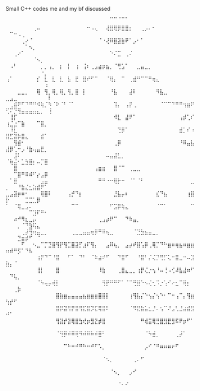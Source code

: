 Small C++ codes me and my bf discussed
⠀⠀⠀⠀⠀⠀⠀⠀⠀⠀⠀⠀⠀⠀⠀⠀⠀⠀⠀⠀⠀⠀⠀⠀⠀⠀⠀⣀⣀⢀⣀⡀⠀⠀⠀⠀⠀⠀⠀⠀⠀⠀⠀⠀⠀⠀⠀⠀⠀⠀⠀⠀⠀⠀⠀⠀⠀⠀⠀⠀⠀
⠀⠀⠀⠀⠀⠀⠀⢀⠤⠀⠀⠀⠀⠀⠀⠀⠀⠀⠀⠀⠀⠒⠠⢄⠀⠀⢼⣿⢿⡿⣿⣿⡆⠀⠀⢀⡠⠄⠂⠀⠀⠀⠀⠀⠀⠀⠀⠀⠀⠀⠉⠒⠠⢀⠀⠀⠀⠀⠀⠀⠀
⠀⠀⠀⠀⢀⠔⠈⠀⠀⠀⠀⠀⠀⠀⠀⠀⠀⠀⠀⠀⠀⠀⠀⠀⠈⠐⢜⠿⣿⣽⣷⠟⠁⡠⠂⠁⠀⠀⠀⠀⠀⠀⠀⠀⠀⠀⠀⠀⠀⠀⠀⠀⠀⠀⠁⠢⡀⠀⠀⠀⠀
⠀⠀⢀⠔⠁⠀⠀⠀⠀⠀⠀⠀⠀⠀⠀⠀⠀⠀⠀⠀⠀⠀⠀⠀⠀⠀⠀⠑⠌⣉⠀⢀⠌⠀⠀⠀⠀⠀⠀⠀⠀⠀⠀⠀⠀⠀⠀⠀⠀⠀⠀⠀⠀⠀⠀⠀⠈⠢⡀⠀⠀
⠀⠠⠃⠀⠀⠀⠀⠀⠀⡀⡀⢠⡀⠀⡆⠀⡇⠀⢰⠀⢨⠆⢀⣠⣴⡶⣦⡀⠈⢛⣡⠁⠀⠀⣀⣤⣀⡀⠀⠀⠀⠀⠀⠀⠀⠀⠀⠀⠀⠀⠀⠀⠀⠀⠀⠀⠀⠀⠐⡀⠀
⢠⠁⠀⠀⠀⠀⠀⠀⡎⠀⣇⠀⣇⠀⣇⠀⣧⠀⣟⠀⣿⠞⠋⠉⠀⠀⠈⢿⡄⠀⠉⠀⢀⣾⠛⠉⠉⠛⢶⣄⠀⠀⠀⠀⠀⠀⠀⠀⠀⠀⠀⠀⠀⠀⠀⠀⠀⠀⠀⠰⠀
⠀⠀⠀⣀⣀⡀⠀⠀⢿⠀⢻⡀⢿⡀⢿⡀⢻⡀⣿⠀⡇⠀⠀⠀⠀⠀⠀⠘⣧⠀⠀⠀⣼⠇⠀⠀⠀⠀⠀⠻⣧⣀⠀⠀⠀⠀⠀⠀⠀⣀⣠⣀⠀⠀⠀⠀⠀⠀⠀⠀⠇
⠀⢀⣾⠟⠋⠙⠛⠛⠺⢷⡈⠳⠈⠗⠈⠃⠈⠁⠀⠀⠀⠀⠀⠀⠀⠀⠀⠀⢹⡄⠀⢠⡟⢀⠀⠀⠀⠀⠀⠀⠈⠉⠉⠙⠛⠛⢲⣶⠟⢋⠍⡙⢻⣤⣤⣤⣤⣄⡀⠀⢸
⠀⢸⡏⠀⠀⠀⠀⠀⠀⠀⠀⠀⠀⠀⠀⠀⠀⠀⠀⠀⠀⠀⠀⠀⠀⠀⠀⠀⠺⣇⠀⣼⠟⠁⠀⠀⠀⠀⠀⠀⠀⠀⠀⠀⠀⢠⡾⢁⠎⢰⣈⣐⠉⣷⠀⠀⠀⠉⣿⡀⠀
⠀⠸⣇⠀⠀⠀⠀⠀⠀⠀⠀⠀⠀⠀⠀⠀⠀⠀⠀⠀⠀⠀⠀⠀⠀⠀⠀⠀⠀⢙⡿⠁⠀⠀⠀⠀⠀⠀⠀⠀⠀⠀⠀⠀⠀⣾⡁⠎⠰⣿⣋⣽⡷⣿⣄⠀⠀⠀⣾⠁⠀
⠀⠀⢻⣾⠂⠀⠀⠀⠀⠀⠀⠀⠀⠀⠀⠀⠀⠀⠀⠀⠀⠀⠀⠀⠀⠀⠀⠀⢀⡿⠀⠀⠀⠀⠀⠀⠀⠀⠀⠀⠀⠀⠀⠀⠀⠘⠿⣤⣧⣼⡿⢁⠒⡠⠘⣷⢤⣤⣟⡀⠀
⠀⠀⣸⠇⠀⠀⠀⠀⠀⠀⠀⠀⠀⠀⠀⠀⠀⠀⠀⠀⠀⠀⠀⠀⠀⠀⠤⣤⣼⣃⡀⠀⠀⠀⠀⠀⠀⠀⠀⠀⠀⠀⠀⠀⠀⠀⠀⠀⠀⠈⢷⣬⠂⣁⣳⣿⡆⠤⡉⣿⠀
⠀⠀⣿⠀⠀⠀⠀⠀⠀⠀⠀⠀⠀⠀⠀⠀⠀⠀⠀⠀⠀⠀⠀⢠⣶⣶⠀⠀⣿⠈⠉⠀⢀⣀⣀⠀⠀⠀⠀⠀⠀⠀⠀⠀⠀⠀⠀⠀⠀⠀⠀⠉⣿⠛⠿⠾⠋⡔⣠⡿⠀
⠀⠁⣿⠀⠀⠀⠀⠀⠀⣠⣤⠀⠀⠀⠀⠀⠀⠀⠀⠀⠀⠀⠀⠀⠛⠛⠐⠒⢿⡗⠒⠀⠈⠁⠈⠃⠀⠀⠀⠀⠀⠀⠀⠀⠀⠀⠀⠀⣀⡀⠀⠀⠘⣷⣌⣂⣵⣾⠟⠁⠀
⣀⣠⣽⡶⠶⠂⠀⠀⠀⢿⣿⠇⠀⠀⠀⠀⢠⡚⠙⡆⠀⠀⠀⠀⠀⠀⠀⠀⣘⣧⡤⠆⠀⠀⠀⠀⠀⠀⠀⣎⠙⣦⠀⠀⠀⠀⠀⢰⣿⡗⠀⠀⠀⠀⣉⣉⣁⡿⠀⠀⠀
⠁⠀⠈⢿⣀⣠⠄⠀⠀⠀⠀⠀⠀⠀⠀⠀⠀⠉⠉⠀⠀⠀⠀⠀⠀⠀⠀⠋⣩⡿⢷⣄⠀⠀⠀⠀⠀⠀⠀⠈⠉⠁⠀⠀⠀⠀⠀⠀⠉⠀⠀⠀⠀⠀⠀⠉⣹⠏⠛⠂⠀
⠀⠀⠴⠚⠻⣆⣀⡤⠀⠀⠀⠀⠀⠀⠀⠀⠀⠀⠀⠀⠀⠀⠀⠀⢀⣠⡴⠟⠉⠀⠀⠙⠷⣤⡀⠀⠀⠀⠀⠀⠀⠀⠀⠀⠀⠀⠀⠀⠀⠀⠀⠀⡀⠈⠙⣳⢯⣄⠀⠀⠀
⠀⠀⠀⠀⢀⡼⢻⢶⣤⣀⡀⠀⠀⠀⠀⠀⠀⢀⣀⣀⣤⣤⢶⡿⠛⠿⢦⣀⠀⠀⠀⠀⠀⠈⣙⣳⣦⣤⣀⡀⠀⠀⠀⠀⠀⠀⠀⠀⠀⠀⠀⠀⣙⣶⡾⠋⠀⠈⠀⠀⠀
⠀⠀⠀⠀⠋⠀⠀⠢⣀⠉⡉⣙⣿⢻⡟⢻⣉⣿⣽⡋⣰⠏⢻⡄⠀⠀⣠⠿⢦⡀⠀⣠⡴⠞⣿⢡⡿⢀⢿⡉⠙⠓⣶⠶⢶⣦⠶⣶⣶⠶⠾⠛⡫⠁⠙⠧⠀⠀⠀⠀⠀
⠀⠀⠀⠀⠀⠀⠀⠀⢰⡟⠙⠉⠘⣿⠀⠀⠋⠁⠀⠙⠃⠀⠈⠷⣴⠞⠋⠀⠀⠙⣿⠋⠀⠀⠘⣿⠃⡌⢌⡙⢛⡋⢅⠒⣿⣀⠒⠤⣹⣷⡄⠈⠀⠀⠀⠀⠀⠀⠀⠀⠀
⠀⠀⠀⠀⠀⠀⠀⠀⢸⡇⠀⠀⠀⣿⠀⠀⠀⠀⠀⠀⠀⠀⠀⠀⠸⣷⠀⠀⠀⢀⣿⣄⣀⡀⢰⡟⢌⡐⢢⠘⠤⢘⠠⢊⠼⣧⣼⠶⠋⠀⠙⢧⡀⠀⠀⠀⠀⠀⠀⠀⠀
⠀⠀⠀⠀⠀⠀⠀⠀⠈⠳⢤⡤⢾⡇⠀⠀⠀⠀⠀⠀⠀⠀⠀⠀⠀⢻⡟⠛⠛⠋⠁⠈⠉⢛⣿⠑⠢⢌⢂⠩⡐⢡⠊⠔⣂⠉⢿⡆⠀⠀⠀⢀⡷⠀⠀⠀⠀⠀⠀⠀⠀
⠀⠀⠀⠀⠀⠀⠀⠀⠀⠀⠀⠀⠀⣿⣷⣶⣤⣤⣤⣤⣦⣶⣶⣶⣿⣿⡇⠀⠀⠀⠀⠀⢰⢻⣧⡌⠑⢢⡌⢢⠑⠂⠉⠒⢠⠉⡄⢻⣶⢳⡞⠋⠀⠀⠀⠀⠀⠀⠀⠀⠀
⠀⠀⠀⠀⠀⠀⠀⠀⠀⠀⠀⠀⠀⣿⡿⣽⢻⡟⣿⢻⣏⣿⡹⣏⢿⣿⠇⠀⠀⠀⠀⠀⠈⠻⣟⣷⣥⣂⡘⠄⢢⠉⠜⣠⢃⣘⣴⣾⣻⠚⠁⠀⠀⠀⠀⠀⠀⠀⠀⠀⠀
⠀⠀⠀⠀⠀⠀⠀⠀⠀⠀⠀⠀⠀⢻⣽⡞⣽⢿⣿⣳⢞⡶⣻⣝⡾⣿⠀⠀⠀⠀⠀⠀⠀⠀⠀⠛⢾⣭⢿⣛⣿⣻⣟⣻⠯⠟⡶⠋⠁⠀⠀⠀⠀⠀⠀⠀⠀⠀⠀⠀⠀
⠀⠀⠀⠀⠀⠀⠀⠀⠀⠀⠀⠀⠀⠈⢻⡿⠾⠿⢿⠻⠾⠿⠷⠾⣿⠃⠀⠀⠀⠀⠀⠀⠀⠀⠀⠀⠈⠳⣾⡀⠀⠀⠀⠀⢀⡼⠁⠀⠀⠀⠀⠀⠀⠀⠀⠀⠀⠀⠀⠀⠀
⠀⠀⠀⠀⠀⠀⠀⠀⠀⠀⠀⠀⠀⠀⠀⠉⠓⠒⠚⠛⠓⠒⠚⠋⠡⡀⠀⠀⠀⠀⠀⠀⠀⠀⠀⠀⡠⠊⠈⠛⠶⠶⠶⠖⠋⠀⠀⠀⠀⠀⠀⠀⠀⠀⠀⠀⠀⠀⠀⠀⠀
⠀⠀⠀⠀⠀⠀⠀⠀⠀⠀⠀⠀⠀⠀⠀⠀⠀⠀⠀⠀⠀⠀⠀⠀⠀⠈⠢⡀⠀⠀⠀⠀⠀⢀⠄⠋⠀⠀⠀⠀⠀⠀⠀⠀⠀⠀⠀⠀⠀⠀⠀⠀⠀⠀⠀⠀⠀⠀⠀⠀⠀
⠀⠀⠀⠀⠀⠀⠀⠀⠀⠀⠀⠀⠀⠀⠀⠀⠀⠀⠀⠀⠀⠀⠀⠀⠀⠀⠀⠈⠢⡀⠀⠀⡠⠊⠀⠀⠀⠀⠀⠀⠀⠀⠀⠀⠀⠀⠀⠀⠀⠀⠀⠀⠀⠀⠀⠀⠀⠀⠀⠀⠀
⠀⠀⠀⠀⠀⠀⠀⠀⠀⠀⠀⠀⠀⠀⠀⠀⠀⠀⠀⠀⠀⠀⠀⠀⠀⠀⠀⠀⠀⠈⠂⠊⠀⠀⠀⠀⠀⠀⠀⠀⠀⠀⠀⠀⠀⠀⠀⠀⠀⠀⠀⠀⠀⠀⠀⠀⠀⠀⠀⠀⠀
